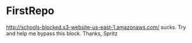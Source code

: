 # FirstRepo
http://schools-blocked.s3-website-us-east-1.amazonaws.com/ sucks.
Try and help me bypass this block.
Thanks,
Spritz
